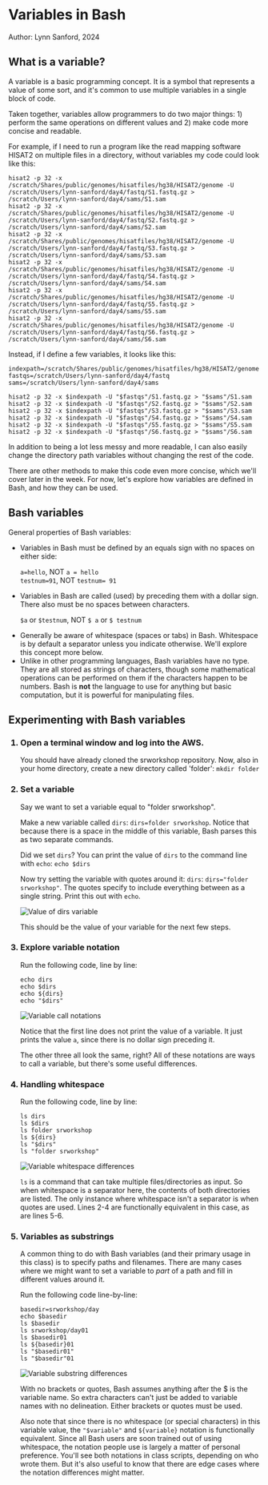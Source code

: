 # Variables in Bash
Author: Lynn Sanford, 2024

## What is a variable?
A variable is a basic programming concept. It is a symbol that represents a value of some sort, and it's common to use multiple variables in a single block of code.

Taken together, variables allow programmers to do two major things: 1) perform the same operations on different values and 2) make code more concise and readable.

For example, if I need to run a program like the read mapping software HISAT2 on multiple files in a directory, without variables my code could look like this:

```
hisat2 -p 32 -x /scratch/Shares/public/genomes/hisatfiles/hg38/HISAT2/genome -U /scratch/Users/lynn-sanford/day4/fastq/S1.fastq.gz > /scratch/Users/lynn-sanford/day4/sams/S1.sam
hisat2 -p 32 -x /scratch/Shares/public/genomes/hisatfiles/hg38/HISAT2/genome -U /scratch/Users/lynn-sanford/day4/fastq/S2.fastq.gz > /scratch/Users/lynn-sanford/day4/sams/S2.sam
hisat2 -p 32 -x /scratch/Shares/public/genomes/hisatfiles/hg38/HISAT2/genome -U /scratch/Users/lynn-sanford/day4/fastq/S3.fastq.gz > /scratch/Users/lynn-sanford/day4/sams/S3.sam
hisat2 -p 32 -x /scratch/Shares/public/genomes/hisatfiles/hg38/HISAT2/genome -U /scratch/Users/lynn-sanford/day4/fastq/S4.fastq.gz > /scratch/Users/lynn-sanford/day4/sams/S4.sam
hisat2 -p 32 -x /scratch/Shares/public/genomes/hisatfiles/hg38/HISAT2/genome -U /scratch/Users/lynn-sanford/day4/fastq/S5.fastq.gz > /scratch/Users/lynn-sanford/day4/sams/S5.sam
hisat2 -p 32 -x /scratch/Shares/public/genomes/hisatfiles/hg38/HISAT2/genome -U /scratch/Users/lynn-sanford/day4/fastq/S6.fastq.gz > /scratch/Users/lynn-sanford/day4/sams/S6.sam
```

Instead, if I define a few variables, it looks like this:

```
indexpath=/scratch/Shares/public/genomes/hisatfiles/hg38/HISAT2/genome
fastqs=/scratch/Users/lynn-sanford/day4/fastq
sams=/scratch/Users/lynn-sanford/day4/sams

hisat2 -p 32 -x $indexpath -U "$fastqs"/S1.fastq.gz > "$sams"/S1.sam
hisat2 -p 32 -x $indexpath -U "$fastqs"/S2.fastq.gz > "$sams"/S2.sam
hisat2 -p 32 -x $indexpath -U "$fastqs"/S3.fastq.gz > "$sams"/S3.sam
hisat2 -p 32 -x $indexpath -U "$fastqs"/S4.fastq.gz > "$sams"/S4.sam
hisat2 -p 32 -x $indexpath -U "$fastqs"/S5.fastq.gz > "$sams"/S5.sam
hisat2 -p 32 -x $indexpath -U "$fastqs"/S6.fastq.gz > "$sams"/S6.sam
```

In addition to being a lot less messy and more readable, I can also easily change the directory path variables without changing the rest of the code.

There are other methods to make this code even more concise, which we'll cover later in the week. For now, let's explore how variables are defined in Bash, and how they can be used.

## Bash variables
General properties of Bash variables:

<ul>
<li>
Variables in Bash must be defined by an equals sign with no spaces on either side:

<code>a=hello</code>, NOT <code>a = hello</code>\
<code>testnum=91</code>, NOT <code>testnum=   91</code>
</li>
<li>
Variables in Bash are called (used) by preceding them with a dollar sign. There also must be no spaces between characters.

`$a` or `$testnum`, NOT `$ a` or `$ testnum`
</li>
<li>
Generally be aware of whitespace (spaces or tabs) in Bash. Whitespace is by default a separator unless you indicate otherwise. We'll explore this concept more below.
</li>
<li>
Unlike in other programming languages, Bash variables have no type. They are all stored as strings of characters, though some mathematical operations can be performed on them if the characters happen to be numbers. Bash is <strong>not</strong> the language to use for anything but basic computation, but it is powerful for manipulating files.
</li>
</ul>

## Experimenting with Bash variables
<ol>
<h3><li>Open a terminal window and log into the AWS.</h3>

You should have already cloned the srworkshop repository. Now, also in your home directory, create a new directory called 'folder': <code>mkdir folder</code>
</li>
<h3><li>Set a variable</h3>

Say we want to set a variable equal to "folder srworkshop".

Make a new variable called `dirs`: `dirs=folder srworkshop`. Notice that because there is a space in the middle of this variable, Bash parses this as two separate commands.

Did we set `dirs`? You can print the value of `dirs` to the command line with `echo`: `echo $dirs`

Now try setting the variable with quotes around it: `dirs`: `dirs="folder srworkshop"`. The quotes specify to include everything between as a single string. Print this out with `echo`.

![Value of dirs variable](md_images/value_dirs.png)

This should be the value of your variable for the next few steps. 
</li>
<h3><li>Explore variable notation</h3>

Run the following code, line by line:

```
echo dirs
echo $dirs
echo ${dirs}
echo "$dirs"
```

![Variable call notations](md_images/variable_call_notations.png)

Notice that the first line does not print the value of a variable. It just prints the value `a`, since there is no dollar sign preceding it.

The other three all look the same, right? All of these notations are ways to call a variable, but there's some useful differences.
</li>
<h3><li>Handling whitespace</h3>

Run the following code, line by line:

```
ls dirs
ls $dirs
ls folder srworkshop
ls ${dirs}
ls "$dirs"
ls "folder srworkshop"
```

![Variable whitespace differences](md_images/variable_whitespace_differences.png)

`ls` is a command that can take multiple files/directories as input. So when whitespace is a separator here, the contents of both directories are listed. The only instance where whitespace isn't a separator is when quotes are used. Lines 2-4 are functionally equivalent in this case, as are lines 5-6.
</li>
<h3><li>Variables as substrings</h3>

A common thing to do with Bash variables (and their primary usage in this class) is to specify paths and filenames. There are many cases where we might want to set a variable to <em>part</em> of a path and fill in different values around it.

Run the following code line-by-line:

```
basedir=srworkshop/day
echo $basedir
ls $basedir
ls srworkshop/day01
ls $basedir01
ls ${basedir}01
ls "$basedir01"
ls "$basedir"01
```

![Variable substring differences](md_images/variable_substring_differences.png)

With no brackets or quotes, Bash assumes anything after the $ is the variable name. So extra characters can't just be added to variable names with no delineation. Either brackets or quotes must be used.

Also note that since there is no whitespace (or special characters) in this variable value, the `"$variable"` and `${variable}` notation is functionally equivalent. Since all Bash users are soon trained out of using whitespace, the notation people use is largely a matter of personal preference. You'll see both notations in class scripts, depending on who wrote them. But it's also useful to know that there are edge cases where the notation differences might matter.
</li>
</ol>






